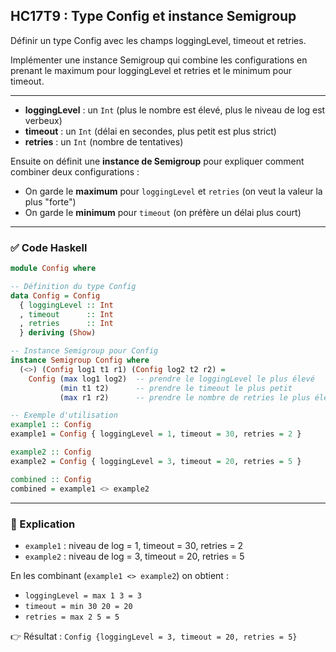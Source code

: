 ## HC17T9 : Type Config et instance Semigroup

Définir un type Config avec les champs loggingLevel, timeout et retries.

Implémenter une instance Semigroup qui combine les configurations en prenant le maximum pour loggingLevel et retries et le minimum pour timeout.

---

* **loggingLevel** : un `Int` (plus le nombre est élevé, plus le niveau de log est verbeux)
* **timeout** : un `Int` (délai en secondes, plus petit est plus strict)
* **retries** : un `Int` (nombre de tentatives)

Ensuite on définit une **instance de Semigroup** pour expliquer comment combiner deux configurations :

* On garde le **maximum** pour `loggingLevel` et `retries` (on veut la valeur la plus "forte")
* On garde le **minimum** pour `timeout` (on préfère un délai plus court)

---

### ✅ Code Haskell

```haskell
module Config where

-- Définition du type Config
data Config = Config
  { loggingLevel :: Int
  , timeout      :: Int
  , retries      :: Int
  } deriving (Show)

-- Instance Semigroup pour Config
instance Semigroup Config where
  (<>) (Config log1 t1 r1) (Config log2 t2 r2) =
    Config (max log1 log2)  -- prendre le loggingLevel le plus élevé
           (min t1 t2)      -- prendre le timeout le plus petit
           (max r1 r2)      -- prendre le nombre de retries le plus élevé

-- Exemple d'utilisation
example1 :: Config
example1 = Config { loggingLevel = 1, timeout = 30, retries = 2 }

example2 :: Config
example2 = Config { loggingLevel = 3, timeout = 20, retries = 5 }

combined :: Config
combined = example1 <> example2
```

---

### 🔎 Explication

* `example1` : niveau de log = 1, timeout = 30, retries = 2
* `example2` : niveau de log = 3, timeout = 20, retries = 5

En les combinant (`example1 <> example2`) on obtient :

* `loggingLevel = max 1 3 = 3`
* `timeout = min 30 20 = 20`
* `retries = max 2 5 = 5`

👉 Résultat : `Config {loggingLevel = 3, timeout = 20, retries = 5}`
